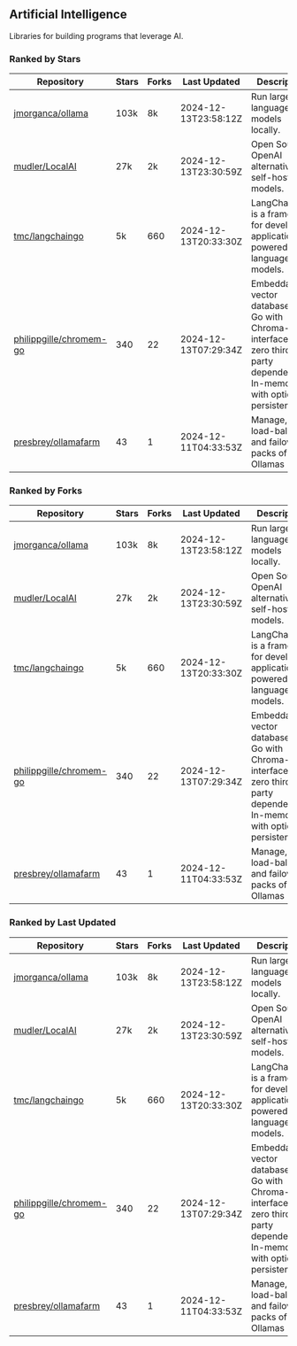 ## Artificial Intelligence

Libraries for building programs that leverage AI.

### Ranked by Stars

| Repository | Stars | Forks | Last Updated | Description | 
|------------|-------|-------|--------------|-------------|
| [jmorganca/ollama](https://github.com/jmorganca/ollama) | 103k | 8k | 2024-12-13T23:58:12Z |  Run large language models locally. |
| [mudler/LocalAI](https://github.com/mudler/LocalAI) | 27k | 2k | 2024-12-13T23:30:59Z |  Open Source OpenAI alternative, self-host AI models. |
| [tmc/langchaingo](https://github.com/tmc/langchaingo) | 5k | 660 | 2024-12-13T20:33:30Z |  LangChainGo is a framework for developing applications powered by language models. |
| [philippgille/chromem-go](https://github.com/philippgille/chromem-go) | 340 | 22 | 2024-12-13T07:29:34Z |  Embeddable vector database for Go with Chroma-like interface and zero third-party dependencies. In-memory with optional persistence. |
| [presbrey/ollamafarm](https://github.com/presbrey/ollamafarm) | 43 | 1 | 2024-12-11T04:33:53Z |  Manage, load-balance, and failover packs of Ollamas |

### Ranked by Forks

| Repository | Stars | Forks | Last Updated | Description | 
|------------|-------|-------|--------------|-------------|
| [jmorganca/ollama](https://github.com/jmorganca/ollama) | 103k | 8k | 2024-12-13T23:58:12Z |  Run large language models locally. |
| [mudler/LocalAI](https://github.com/mudler/LocalAI) | 27k | 2k | 2024-12-13T23:30:59Z |  Open Source OpenAI alternative, self-host AI models. |
| [tmc/langchaingo](https://github.com/tmc/langchaingo) | 5k | 660 | 2024-12-13T20:33:30Z |  LangChainGo is a framework for developing applications powered by language models. |
| [philippgille/chromem-go](https://github.com/philippgille/chromem-go) | 340 | 22 | 2024-12-13T07:29:34Z |  Embeddable vector database for Go with Chroma-like interface and zero third-party dependencies. In-memory with optional persistence. |
| [presbrey/ollamafarm](https://github.com/presbrey/ollamafarm) | 43 | 1 | 2024-12-11T04:33:53Z |  Manage, load-balance, and failover packs of Ollamas |

### Ranked by Last Updated

| Repository | Stars | Forks | Last Updated | Description | 
|------------|-------|-------|--------------|-------------|
| [jmorganca/ollama](https://github.com/jmorganca/ollama) | 103k | 8k | 2024-12-13T23:58:12Z |  Run large language models locally. |
| [mudler/LocalAI](https://github.com/mudler/LocalAI) | 27k | 2k | 2024-12-13T23:30:59Z |  Open Source OpenAI alternative, self-host AI models. |
| [tmc/langchaingo](https://github.com/tmc/langchaingo) | 5k | 660 | 2024-12-13T20:33:30Z |  LangChainGo is a framework for developing applications powered by language models. |
| [philippgille/chromem-go](https://github.com/philippgille/chromem-go) | 340 | 22 | 2024-12-13T07:29:34Z |  Embeddable vector database for Go with Chroma-like interface and zero third-party dependencies. In-memory with optional persistence. |
| [presbrey/ollamafarm](https://github.com/presbrey/ollamafarm) | 43 | 1 | 2024-12-11T04:33:53Z |  Manage, load-balance, and failover packs of Ollamas |

